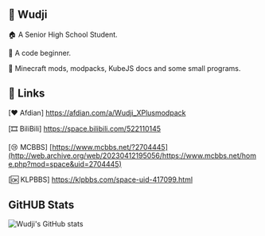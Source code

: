 ## 👋 Wudji

🏠 A Senior High School Student.

💬 A code beginner.

🌱 Minecraft mods, modpacks, KubeJS docs and some small programs.

## 🔗 Links
[❤ Afdian] https://afdian.com/a/Wudji_XPlusmodpack

[🎞 BiliBili] https://space.bilibili.com/522110145 

[😢 MCBBS] [https://www.mcbbs.net/?2704445](http://web.archive.org/web/20230412195056/https://www.mcbbs.net/home.php?mod=space&uid=2704445)

[🆗 KLPBBS] https://klpbbs.com/space-uid-417099.html

## GitHUB Stats

![Wudji's GitHub stats](https://github-readme-stats.vercel.app/api?username=wudji&show_icons=true&theme=dracula)
<!--
**Wudji/Wudji** is a ✨ _special_ ✨ repository because its `README.md` (this file) appears on your GitHub profile.

Here are some ideas to get you started:

- 🔭 I’m currently working on ...
- 🌱 I’m currently learning ...
- 👯 I’m looking to collaborate on ...
- 🤔 I’m looking for help with ...
- 💬 Ask me about ...
- 📫 How to reach me: ...
- 😄 Pronouns: ...
- ⚡ Fun fact: ...
-->
